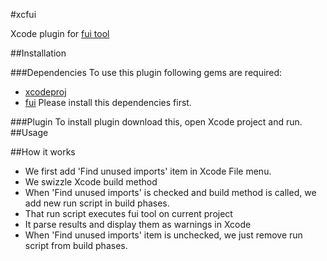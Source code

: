 #xcfui

Xcode plugin for [fui tool](https://github.com/dblock/fui)

##Installation

###Dependencies
To use this plugin following gems are required:
*	[xcodeproj](https://rubygems.org/gems/xcodeproj)
*	[fui](http://rubygems.org/gems/fui)
Please install this dependencies first.

###Plugin
To install plugin download this, open Xcode project and run.
##Usage

##How it works

*	We first add 'Find unused imports' item in Xcode File menu. 
*	We swizzle Xcode build method
*	When 'Find unused imports' is checked and build method is called, we add new run script in build phases.
*	That run script executes fui tool on current project
*	It parse results and display them as warnings in Xcode
*	When 'Find unused imports' item is unchecked, we just remove run script from build phases. 